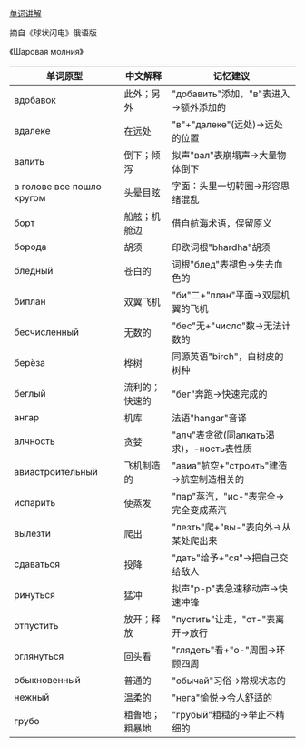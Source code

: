 [单词讲解](https://www.bilibili.com/audio/au4862251?type=1?type=6)

摘自《球状闪电》俄语版

《Шаровая молния》

| 单词原型            | 中文解释                   | 记忆建议                                  |
|---------------------|--------------------------|------------------------------------------|
| вдобавок            | 此外；另外                 | "добавить"添加，"в"表进入→额外添加的        |
| вдалеке             | 在远处                   | "в"+"далеке"(远处)→远处的位置              |
| валить              | 倒下；倾泻               | 拟声"вал"表崩塌声→大量物体倒下               |
| в голове все пошло кругом | 头晕目眩               | 字面：头里一切转圈→形容思绪混乱             |
| борт                | 船舷；机舱边             | 借自航海术语，保留原义                     |
| борода              | 胡须                   | 印欧词根"bhardha"胡须                     |
| бледный             | 苍白的                 | 词根"блед"表褪色→失去血色的                 |
| биплан              | 双翼飞机                | "би"二+"план"平面→双层机翼的飞机            |
| бесчисленный        | 无数的                 | "бес"无+"число"数→无法计数的               |
| берёза              | 桦树                   | 同源英语"birch"，白树皮的树种               |
| беглый              | 流利的；快速的           | "бег"奔跑→快速完成的                      |
| ангар               | 机库                   | 法语"hangar"音译                         |
| алчность            | 贪婪                  | "алч"表贪欲(同алкать渴求)，-ность表性质     |
| авиастроительный    | 飞机制造的             | "авиа"航空+"строить"建造→航空制造相关的      |
| испарить            | 使蒸发                 | "пар"蒸汽，"ис-"表完全→完全变成蒸汽          |
| вылезти             | 爬出                  | "лезть"爬+"вы-"表向外→从某处爬出来          |
| сдаваться           | 投降                  | "дать"给予+"ся"→把自己交给敌人             |
| ринуться            | 猛冲                  | 拟声"р-р"表急速移动声→快速冲锋              |
| отпустить           | 放开；释放             | "пустить"让走，"от-"表离开→放行            |
| оглянуться          | 回头看               | "глядеть"看+"о-"周围→环顾四周             |
| обыкновенный        | 普通的               | "обычай"习俗→常规状态的                   |
| нежный              | 温柔的               | "нега"愉悦→令人舒适的                     |
| грубо               | 粗鲁地；粗暴地          | "грубый"粗糙的→举止不精细的                |